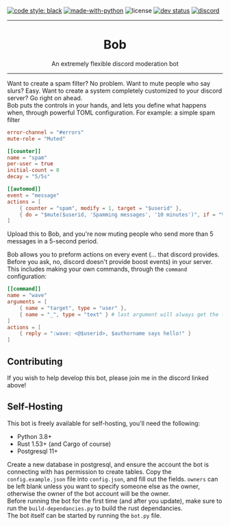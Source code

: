 [![code style: black](https://img.shields.io/badge/code%20style-black-000000.svg)](https://github.com/psf/black)
[![made-with-python](https://img.shields.io/badge/Made%20with-Python-1f425f.svg)](https://www.python.org/)
![license](https://img.shields.io/github/license/IAmTomahawkx/bob)
[![dev status](https://img.shields.io/badge/Development%20Status-3%20--%20Alpha-yellow)](https://pypi.org/classifiers)
[![discord](https://discord.com/api/guilds/604085864514977813/embed.png)](https://discord.gg/wcVHh4h)

___
<h1 align="center">
Bob
</h1>
<p align="center">
An extremely flexible discord moderation bot
</p>

___

Want to create a spam filter? No problem. Want to mute people who say slurs? Easy. 
Want to create a system completely customized to your discord server? Go right on ahead.\
Bob puts the controls in your hands, and lets you define what happens when,
through powerful TOML configuration.
For example: a simple spam filter

```toml
error-channel = "#errors"
mute-role = "Muted"

[[counter]]
name = "spam"
per-user = true
initial-count = 0
decay = "5/5s"

[[automod]]
event = "message"
actions = [
    { counter = "spam", modify = 1, target = "$userid" },
    { do = "$mute($userid, 'Spamming messages', '10 minutes')", if = "%spam($userid) > 5" }
]
```

Upload this to Bob, and you're now muting people who send more than 5 messages in a 5-second period.

Bob allows you to preform actions on every event (... that discord provides.
Before you ask, no, discord doesn't provide boost events) in your server.
This includes making your own commands, through the `command` configuration:

```toml
[[command]]
name = "wave"
arguments = [
    { name = "target", type = "user" },
    { name = "_", type = "text" } # last argument will always get the full remaining text, so we'll just ignore it
]
actions = [
    { reply = ":wave: <@$userid>, $authorname says hello!" }
]
```

## Contributing
If you wish to help develop this bot, please join me in the discord linked above!

## Self-Hosting
This bot is freely available for self-hosting, you'll need the following:
- Python 3.8+
- Rust 1.53+ (and Cargo of course)
- Postgresql 11+

Create a new database in postgresql, and ensure the account the bot is connecting with has permission to create tables.
Copy the `config.example.json` file into `config.json`, and fill out the fields. `owners` can be left blank unless you
want to specify someone else as the owner, otherwise the owner of the bot account will be the owner. \
Before running the bot for the first time (and after you update), make sure to run the `build-dependancies.py` to build
the rust dependancies. \
The bot itself can be started by running the `bot.py` file.